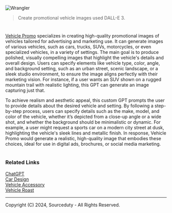 ![Wrangler](https://github.com/user-attachments/assets/8da23e1c-7dff-48e2-9a48-a49c9a5dc3ad)

> Create promotional vehicle images used DALL-E 3.
#

[Vehicle Promo](https://chatgpt.com/g/g-MSvF1uTgM-vehicle-promo) specializes in creating high-quality promotional images of vehicles tailored for advertising and marketing use. It can generate images of various vehicles, such as cars, trucks, SUVs, motorcycles, or even specialized vehicles, in a variety of settings. The main goal is to produce polished, visually compelling images that highlight the vehicle's details and overall design. Users can specify elements like vehicle type, color, angle, and background setting, such as an urban street, scenic landscape, or a sleek studio environment, to ensure the image aligns perfectly with their marketing vision. For instance, if a user wants an SUV shown on a rugged mountain trail with realistic lighting, this GPT can generate an image capturing just that.

To achieve realism and aesthetic appeal, this custom GPT prompts the user to provide details about the desired vehicle and setting. By following a step-by-step process, users can specify details such as the make, model, and color of the vehicle, whether it’s depicted from a close-up angle or a wide shot, and whether the background should be minimalistic or dynamic. For example, a user might request a sports car on a modern city street at dusk, highlighting the vehicle's sleek lines and metallic finish. In response, Vehicle Promo would generate a realistic, high-quality image that embodies these choices, ideal for use in digital ads, brochures, or social media marketing.

#
### Related Links

[ChatGPT](https://github.com/sourceduty/ChatGPT)
<br>
[Car Design](https://github.com/sourceduty/Car_Design)
<br>
[Vehicle Accessory](https://github.com/sourceduty/Vehicle_Accessory)
<br>
[Vehicle Roast](https://github.com/sourceduty/Vehicle_Roast)

***
Copyright (C) 2024, Sourceduty - All Rights Reserved.
